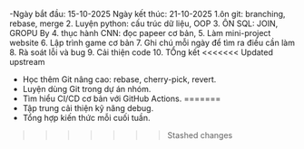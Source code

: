 -Ngày bắt đầu: 15-10-2025
Ngày kết thúc: 21-10-2025
1.ôn git: branching, rebase, merge
2. Luyện python: cấu trúc dữ liệu, OOP
3. ÔN SQL: JOIN, GROPU By
4. thục hành CNN: đọc papeer cơ bản,
5. Làm mini-project website
6. Lập trình game cơ bản
7. Ghi chú mỗi ngày để tìm ra điều cần làm
8. Rà soát lỗi và bug
9. Cải thiện code
10. TỔng kết
<<<<<<< Updated upstream
- Học thêm Git nâng cao: rebase, cherry-pick, revert.
- Luyện dùng Git trong dự án nhóm.
- Tìm hiểu CI/CD cơ bản với GitHub Actions.
=======
- Tập trung cải thiện kỹ năng debug.
- Tổng hợp kiến thức mỗi cuối tuần.
>>>>>>> Stashed changes
